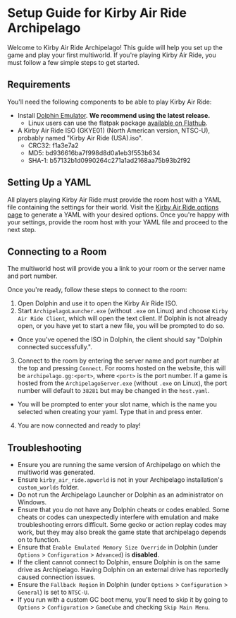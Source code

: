 # Setup Guide for Kirby Air Ride Archipelago

Welcome to Kirby Air Ride Archipelago! This guide will help you set up the game and play your first multiworld.
If you're playing Kirby Air Ride, you must follow a few simple steps to get started.

## Requirements

You'll need the following components to be able to play Kirby Air Ride:
* Install [Dolphin Emulator](https://dolphin-emu.org/download/). **We recommend using the latest release.**
    * Linux users can use the flatpak package
    [available on Flathub](https://flathub.org/apps/org.DolphinEmu.dolphin-emu).
* A Kirby Air Ride ISO (GKYE01) (North American version, NTSC-U), probably named "Kirby Air Ride (USA).iso".
  * CRC32: f1a3e7a2
  * MD5: bd936616ba7f998d8d0a1eb3f553b634
  * SHA-1: b57132b1d0990264c271a1ad2168aa75b93b2f92


## Setting Up a YAML

All players playing Kirby Air Ride must provide the room host with a YAML file containing the settings for their world.
Visit the [Kirby Air Ride options page](/games/Kirby%20Air%20Ride/player-options) to generate a YAML with your desired
options. Once you're happy with your settings, provide the room host with your YAML file and proceed to the next step.

## Connecting to a Room

The multiworld host will provide you a link to your room or the server name and port number.

Once you're ready, follow these steps to connect to the room:
1. Open Dolphin and use it to open the Kirby Air Ride ISO.
2. Start `ArchipelagoLauncher.exe` (without `.exe` on Linux) and choose `Kirby Air Ride Client`, which will open the
text client. If Dolphin is not already open, or you have yet to start a new file, you will be prompted to do so.
  * Once you've opened the ISO in Dolphin, the client should say "Dolphin connected successfully.".
3. Connect to the room by entering the server name and port number at the top and pressing `Connect`. For rooms hosted
on the website, this will be `archipelago.gg:<port>`, where `<port>` is the port number. If a game is hosted from the
`ArchipelagoServer.exe` (without `.exe` on Linux), the port number will default to `38281` but may be changed in the
`host.yaml`.
  * You will be prompted to enter your slot name, which is the name you selected when creating your yaml. Type that in and press enter.
4. You are now connected and ready to play!

## Troubleshooting

* Ensure you are running the same version of Archipelago on which the multiworld was generated.
* Ensure `kirby_air_ride.apworld` is not in your Archipelago installation's `custom_worlds` folder.
* Do not run the Archipelago Launcher or Dolphin as an administrator on Windows.
* Ensure that you do not have any Dolphin cheats or codes enabled. Some cheats or codes can unexpectedly interfere with
  emulation and make troubleshooting errors difficult. Some gecko or action replay codes may work, but they may also break
  the game state that archipelago depends on to function.
* Ensure that `Enable Emulated Memory Size Override` in Dolphin (under `Options` > `Configuration` > `Advanced`) is
  **disabled**.
* If the client cannot connect to Dolphin, ensure Dolphin is on the same drive as Archipelago. Having Dolphin on an
  external drive has reportedly caused connection issues.
* Ensure the `Fallback Region` in Dolphin (under `Options` > `Configuration` > `General`) is set to `NTSC-U`.
* If you run with a custom GC boot menu, you'll need to skip it by going to `Options` > `Configuration` > `GameCube`
  and checking `Skip Main Menu`.
